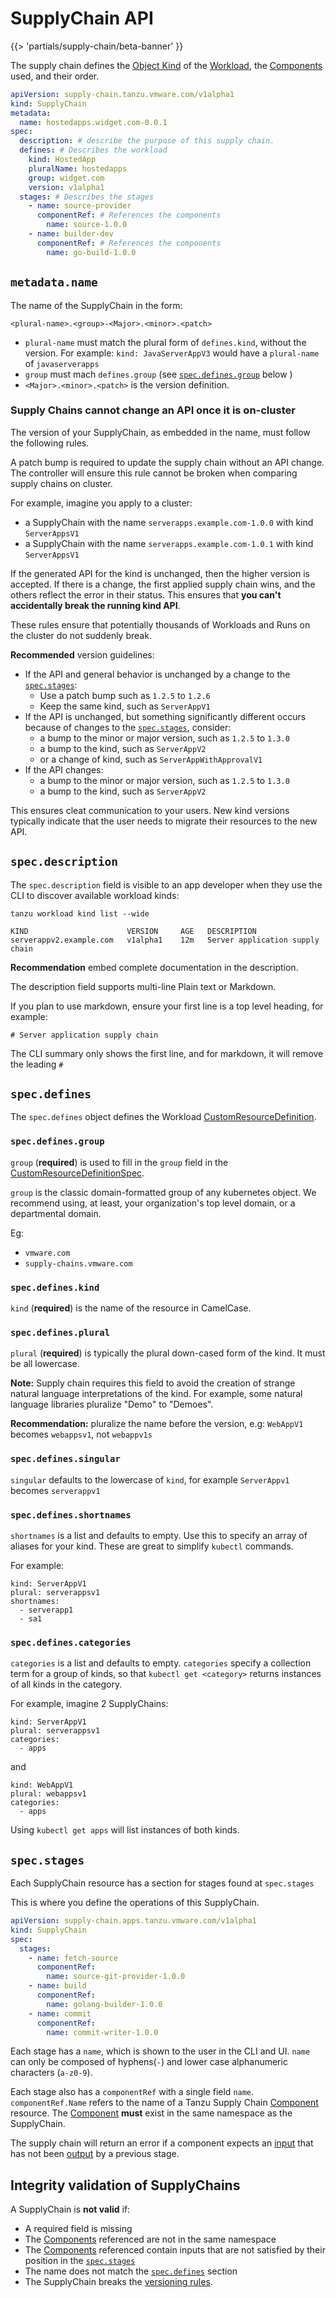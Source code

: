 # SupplyChain API

{{> 'partials/supply-chain/beta-banner' }}

The supply chain defines the [Object Kind] of the [Workload], the [Components] used, and their order.

<!-- Not Implemented: Also any overriding configuration that the platform engineer wishes to control. -->

```yaml
apiVersion: supply-chain.tanzu.vmware.com/v1alpha1
kind: SupplyChain
metadata:
  name: hostedapps.widget.com-0.0.1
spec:
  description: # describe the purpose of this supply chain.
  defines: # Describes the workload
    kind: HostedApp
    pluralName: hostedapps
    group: widget.com
    version: v1alpha1
  stages: # Describes the stages
    - name: source-provider
      componentRef: # References the components
        name: source-1.0.0
    - name: builder-dev
      componentRef: # References the components
        name: go-build-1.0.0
```

## `metadata.name`

The name of the SupplyChain in the form:

`<plural-name>.<group>-<Major>.<minor>.<patch>`
 
* `plural-name` must match the plural form of `defines.kind`, without the version.
  For example: `kind: JavaServerAppV3` would have a `plural-name` of `javaserverapps`
* `group` must mach `defines.group` (see [`spec.defines.group`](#specdefines) below )
* `<Major>.<minor>.<patch>` is the version definition.

### Supply Chains cannot change an API once it is on-cluster

The version of your SupplyChain, as embedded in the name, must follow the following rules.

A patch bump is required to update the supply chain without an API change.
The controller will ensure this rule cannot be broken when comparing supply chains on cluster.

For example, imagine you apply to a cluster:

* a SupplyChain with the name `serverapps.example.com-1.0.0` with kind `ServerAppsV1`
* a SupplyChain with the name `serverapps.example.com-1.0.1` with kind `ServerAppsV1`

If the generated API for the kind is unchanged, then the higher version is accepted.
If there is a change, the first applied supply chain wins, and the others reflect the error in their status.
This ensures that **you can't accidentally break the running kind API**.

These rules ensure that potentially thousands of Workloads and Runs on the cluster do not suddenly break.

**Recommended** version guidelines:

* If the API and general behavior is unchanged by a change to the [`spec.stages`](#specstages):
  * Use a patch bump such as `1.2.5` to `1.2.6`
  * Keep the same kind, such as `ServerAppV1`
* If the API is unchanged, but something significantly different occurs because of changes to the [`spec.stages`](#specstages), consider:
  * a bump to the minor or major version, such as `1.2.5` to `1.3.0`
  * a bump to the kind, such as `ServerAppV2`
  * or a change of kind, such as `ServerAppWithApprovalV1`
* If the API changes:
  * a bump to the minor or major version, such as `1.2.5` to `1.3.0`
  * a bump to the kind, such as `ServerAppV2`

This ensures cleat communication to your users. New kind versions typically indicate that the user 
needs to migrate their resources to the new API.


## `spec.description`

The `spec.description` field is visible to an app developer when they use the CLI to discover available workload kinds:

```
tanzu workload kind list --wide

KIND                      VERSION     AGE   DESCRIPTION
serverappv2.example.com   v1alpha1    12m   Server application supply chain   
```
**Recommendation** embed complete documentation in the description.

The description field supports multi-line Plain text or Markdown. 

If you plan to use markdown, ensure your first line is a top level heading, for example:
```shell
# Server application supply chain
```
The CLI summary only shows the first line, and for markdown, it will remove the leading `# `



## `spec.defines`
The `spec.defines` object defines the Workload [CustomResourceDefinition].

### `spec.defines.group`
`group` (**required**) is used to fill in the `group` field in the [CustomResourceDefinitionSpec].

`group` is the classic domain-formatted group of any kubernetes object.
We recommend using, at least, your organization's top level domain, or a departmental domain.

Eg:

* `vmware.com`
* `supply-chains.vmware.com`

### `spec.defines.kind`
`kind` (**required**) is the name of the resource in CamelCase.

### `spec.defines.plural`
`plural` (**required**) is typically the plural down-cased form of the kind. 
It must be all lowercase.

**Note:** Supply chain requires this field to avoid the creation of strange natural language interpretations of the kind.
For example, some natural language libraries pluralize "Demo" to "Demoes".

**Recommendation:** pluralize the name before the version, e.g: `WebAppV1` becomes `webappsv1`, not `webappv1s`

### `spec.defines.singular`
`singular` defaults to the lowercase of `kind`, for example `ServerAppv1` becomes `serverappv1`

### `spec.defines.shortnames`
`shortnames` is a list and defaults to empty.
Use this to specify an array of aliases for your kind. 
These are great to simplify `kubectl` commands.

For example:
```
kind: ServerAppV1
plural: serverappsv1
shortnames:
  - serverapp1
  - sa1
```

### `spec.defines.categories` 
`categories` is a list and defaults to empty.
`categories` specify a collection term for a group of kinds, so that `kubectl get <category>` returns instances of all kinds in the category.

For example, imagine 2 SupplyChains:
```
kind: ServerAppV1
plural: serverappsv1
categories:
  - apps
```

and

```
kind: WebAppV1
plural: webappsv1
categories:
  - apps
```

Using `kubectl get apps` will list instances of both kinds.

## `spec.stages`

Each SupplyChain resource has a section for stages found at `spec.stages`

This is where you define the operations of this SupplyChain.

```yaml
apiVersion: supply-chain.apps.tanzu.vmware.com/v1alpha1
kind: SupplyChain
spec:
  stages:
    - name: fetch-source
      componentRef:
        name: source-git-provider-1.0.0
    - name: build
      componentRef:
        name: golang-builder-1.0.0
    - name: commit
      componentRef:
        name: commit-writer-1.0.0
```

Each stage has a `name`, which is shown to the user in the CLI and UI.
`name` can only be composed of hyphens(`-`) and lower case alphanumeric characters (`a-z0-9`).

Each stage also has a `componentRef` with a single field `name`.
`componentRef.Name` refers to the name of a Tanzu Supply Chain [Component] resource.
The [Component] **must** exist in the same namespace as the SupplyChain.

The supply chain will return an error if a component expects an [input] that has not been [output] by a previous stage.

## Integrity validation of SupplyChains

A SupplyChain is **not valid** if:

* A required field is missing
* The [Components] referenced are not in the same namespace
* The [Components] referenced contain inputs that are not satisfied by their position in the [`spec.stages`](#specstages)
* The name does not match the [`spec.defines`](#specdefines) section
* The SupplyChain breaks the [versioning rules](#supply-chains-cannot-change-an-api-once-it-is-on-cluster).
    
[Workload]: workload.hbs.md
[WorkloadRun]: workloadrun.hbs.md
[Components]: component.hbs.md
[Component]: component.hbs.md
[Input]: component.hbs.md#inputs
[Output]: component.hbs.md#outputs
[Object Kind]: https://kubernetes.io/docs/concepts/overview/working-with-objects/ "Kubernetes documentation for Objects"
[CRD]: https://kubernetes.io/docs/concepts/extend-kubernetes/api-extension/custom-resources/ "Kubernetes Custom Resource documentation"
[CustomResourceDefinition]: https://kubernetes.io/docs/reference/kubernetes-api/extend-resources/custom-resource-definition-v1/ "Kuberneted Custom Resource Definition API specification"
[CustomResourceDefinitionSpec]: https://kubernetes.io/docs/reference/kubernetes-api/extend-resources/custom-resource-definition-v1/#CustomResourceDefinitionSpec "Kuberneted CRD Spec API specification"